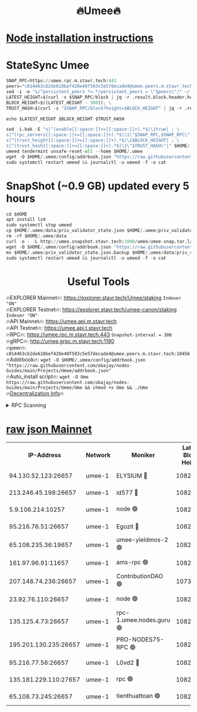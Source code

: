 <h1 align="center"> 🔥Umee🔥</h1>


[Node installation instructions](https://github.com/obajay/nodes-Guides/tree/main/Projects/Umee)
=
# StateSync Umee
```python
SNAP_RPC=https://umee.rpc.m.stavr.tech:443
peers="c014463cb2de618bef420e40f503c5e57decade4@umee.peers.m.stavr.tech:10456"
sed -i -e "s/^persistent_peers *=.*/persistent_peers = \"$peers\"/" ~/.umee/config/config.toml
LATEST_HEIGHT=$(curl -s $SNAP_RPC/block | jq -r .result.block.header.height); \
BLOCK_HEIGHT=$((LATEST_HEIGHT - 300)); \
TRUST_HASH=$(curl -s "$SNAP_RPC/block?height=$BLOCK_HEIGHT" | jq -r .result.block_id.hash)

echo $LATEST_HEIGHT $BLOCK_HEIGHT $TRUST_HASH

sed -i.bak -E "s|^(enable[[:space:]]+=[[:space:]]+).*$|\1true| ; \
s|^(rpc_servers[[:space:]]+=[[:space:]]+).*$|\1\"$SNAP_RPC,$SNAP_RPC\"| ; \
s|^(trust_height[[:space:]]+=[[:space:]]+).*$|\1$BLOCK_HEIGHT| ; \
s|^(trust_hash[[:space:]]+=[[:space:]]+).*$|\1\"$TRUST_HASH\"|" $HOME/.umee/config/config.toml
umeed tendermint unsafe-reset-all --home $HOME/.umee
wget -O $HOME/.umee/config/addrbook.json "https://raw.githubusercontent.com/obajay/nodes-Guides/main/Projects/Umee/addrbook.json"
sudo systemctl restart umeed && journalctl -u umeed -f -o cat
```
# SnapShot (~0.9 GB) updated every 5 hours
```python
cd $HOME
apt install lz4
sudo systemctl stop umeed
cp $HOME/.umee/data/priv_validator_state.json $HOME/.umee/priv_validator_state.json.backup
rm -rf $HOME/.umee/data
curl -o - -L http://umee.snapshot.stavr.tech:1000/umee/umee-snap.tar.lz4 | lz4 -c -d - | tar -x -C $HOME/.umee --strip-components 2
wget -O $HOME/.umee/config/addrbook.json "https://raw.githubusercontent.com/obajay/nodes-Guides/main/Projects/Umee/addrbook.json"
mv $HOME/.umee/priv_validator_state.json.backup $HOME/.umee/data/priv_validator_state.json
sudo systemctl restart umeed && journalctl -u umeed -f -o cat
```
 <h1 align="center"> Useful Tools</h1>

🔥EXPLORER Mainnet🔥:      https://explorer.stavr.tech/Umee/staking             `Indexer "ON"` \
🔥EXPLORER Testnet🔥:        https://explorer.stavr.tech/umee-canon/staking      `Indexer "ON"` \
🔥API Mainnet🔥:                   https://umee.api.m.stavr.tech \
🔥API Testnet🔥:                     https://umee.api.t.stavr.tech \
🔥RPC🔥:                           https://umee.rpc.m.stavr.tech:443                     `Snapshot-interval = 300` \
🔥gRPC🔥:                              http://umee.grpc.m.stavr.tech:1190 \
🔥peer🔥:                     `c014463cb2de618bef420e40f503c5e57decade4@umee.peers.m.stavr.tech:10456` \
🔥Addrbook🔥:    ```wget -O $HOME/.umee/config/addrbook.json "https://raw.githubusercontent.com/obajay/nodes-Guides/main/Projects/Umee/addrbook.json"``` \
🔥Auto_install script🔥: ```wget -O Ume https://raw.githubusercontent.com/obajay/nodes-Guides/main/Projects/Umee/Ume && chmod +x Ume && ./Ume``` \
🔥[Decentralization Info](https://github.com/obajay/StateSync-snapshots/tree/main/Projects/Umee/Decentralization)🔥

<details>
<summary>RPC Scanning</summary>

<h2 align="center"> We scan nodes in real time every 4 hours. And we provide the final result of RPC endpoints.
We cannot influence the operation of these nodes in any way. </h2>


```python
If Voting Power is higher than 0 --> then the Node is a validator of the network and may be subject to attack and be a potential threat to the chain.
```
```python
We marked such validators with a red symbol
```

</details>

[raw json Mainnet](https://rpc-check.umeem.stavr.tech/umeem/rpc-umeem-result.json)
=



<table><tr><th>IP-Address</th><th>Network</th><th>Moniker</th><th>Latest Block Height</th><th>Earliest Block Height</th><th>Catching Up</th><th>Tx Index</th><th>Voting Power</th><th>Scan Time</th></tr><tr><td>94.130.52.123:26657</td><td>umee-1</td><td>ELYSIUM 🔴</td><td>10821513</td><td>3216011</td><td>False</td><td>on</td><td>23171287</td><td>2024-03-01T07:09:01.665407437UTC</td></tr><tr><td>213.246.45.198:26657</td><td>umee-1</td><td>id577 🔴</td><td>10821501</td><td>7100001</td><td>False</td><td>on</td><td>35124301</td><td>2024-03-01T07:07:50.876423030UTC</td></tr><tr><td>5.9.106.214:10257</td><td>umee-1</td><td>node 🟢</td><td>10821510</td><td>7942001</td><td>False</td><td>on</td><td>0</td><td>2024-03-01T07:08:40.635496593UTC</td></tr><tr><td>95.216.76.51:26657</td><td>umee-1</td><td>Egozit 🔴</td><td>10821513</td><td>8262001</td><td>False</td><td>off</td><td>38444074</td><td>2024-03-01T07:09:01.312000000UTC</td></tr><tr><td>65.108.235.36:19657</td><td>umee-1</td><td>umee-yieldmos-2 🟢</td><td>10821495</td><td>9575548</td><td>False</td><td>on</td><td>0</td><td>2024-03-01T07:07:11.531835159UTC</td></tr><tr><td>161.97.96.91:11657</td><td>umee-1</td><td>ams-rpc 🟢</td><td>10821517</td><td>10352001</td><td>False</td><td>on</td><td>0</td><td>2024-03-01T07:09:22.170269443UTC</td></tr><tr><td>207.148.74.236:26657</td><td>umee-1</td><td>ContributionDAO 🟢</td><td>10738676</td><td>10484838</td><td>False</td><td>off</td><td>0</td><td>2024-03-01T07:09:09.030748530UTC</td></tr><tr><td>23.92.76.110:26657</td><td>umee-1</td><td>node 🟢</td><td>10821520</td><td>10526001</td><td>False</td><td>on</td><td>0</td><td>2024-03-01T07:09:43.209817049UTC</td></tr><tr><td>135.125.4.73:26657</td><td>umee-1</td><td>rpc-1.umee.nodes.guru 🟢</td><td>10821513</td><td>10691018</td><td>False</td><td>on</td><td>0</td><td>2024-03-01T07:09:01.919167313UTC</td></tr><tr><td>195.201.130.235:26657</td><td>umee-1</td><td>PRO-NODES75-RPC 🟢</td><td>10821509</td><td>10721509</td><td>False</td><td>on</td><td>0</td><td>2024-03-01T07:08:38.378657221UTC</td></tr><tr><td>95.216.77.56:26657</td><td>umee-1</td><td>L0vd2 🔴</td><td>10821517</td><td>10721517</td><td>False</td><td>off</td><td>38401013</td><td>2024-03-01T07:09:21.916451421UTC</td></tr><tr><td>135.181.229.110:27657</td><td>umee-1</td><td>rpc 🟢</td><td>10821498</td><td>10754071</td><td>False</td><td>on</td><td>0</td><td>2024-03-01T07:07:34.284520147UTC</td></tr><tr><td>65.108.73.245:26657</td><td>umee-1</td><td>tienthuattoan 🟢</td><td>10821506</td><td>10787155</td><td>False</td><td>on</td><td>0</td><td>2024-03-01T07:08:15.638383899UTC</td></tr></table>
